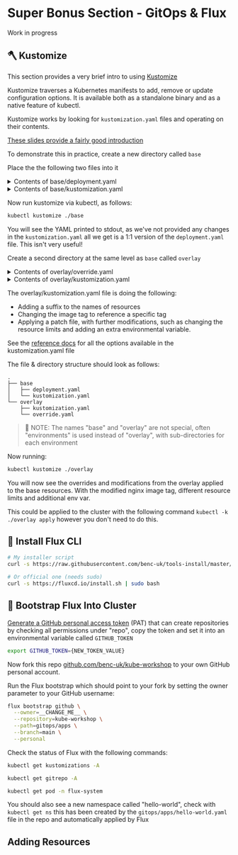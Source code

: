 # Super Bonus Section - GitOps & Flux

Work in progress

## 🪓 Kustomize

This section provides a very brief intro to using [Kustomize](https://kustomize.io/)

Kustomize traverses a Kubernetes manifests to add, remove or update configuration options. It is available both as a standalone binary and as a native feature of kubectl.

Kustomize works by looking for `kustomization.yaml` files and operating on their contents.

[These slides provide a fairly good introduction](https://speakerdeck.com/spesnova/introduction-to-kustomize)

To demonstrate this in practice, create a new directory called `base`

Place the the following two files into it

<details>
<summary>Contents of base/deployment.yaml</summary>

```yaml
apiVersion: apps/v1
kind: Deployment
metadata:
  name: webserver
spec:
  selector:
    matchLabels:
      app: webserver
  template:
    metadata:
      labels:
        app: webserver
    spec:
      containers:
        - name: webserver
          image: nginx
          resources:
            limits:
              memory: "128Mi"
              cpu: "500m"
          ports:
            - containerPort: 80
```

</details>

<details>
<summary>Contents of base/kustomization.yaml</summary>

```yaml
apiVersion: kustomize.config.k8s.io/v1beta1
kind: Kustomization
resources:
  - deployment.yaml
```

</details>

Now run kustomize via kubectl, as follows:

```bash
kubectl kustomize ./base
```

You will see the YAML printed to stdout, as we've not provided any changes in the `kustomization.yaml` all we get is a 1:1 version of the `deployment.yaml` file. This isn't very useful!

Create a second directory at the same level as `base` called `overlay`

<details>
<summary>Contents of overlay/override.yaml</summary>

```yaml
apiVersion: apps/v1
kind: Deployment
metadata:
  name: webserver

spec:
  template:
    spec:
      containers:
        - name: webserver
          resources:
            limits:
              cpu: 330m
          env:
            - name: SOME_ENV_VAR
              value: Hello!
```

</details>

<details>
<summary>Contents of overlay/kustomization.yaml</summary>

```yaml
apiVersion: kustomize.config.k8s.io/v1beta1
kind: Kustomization

# Reference to a base kustomization directory
resources:
  - ../base

# You can add suffixes and prefixes
nameSuffix: -dev

# Modify the image name or tags
images:
  - name: nginx
    newTag: 1.21-alpine

# Apply patches to override and set other values
patchesStrategicMerge:
  - ./override.yaml
```

</details>

The overlay/kustomization.yaml file is doing the following:

- Adding a suffix to the names of resources
- Changing the image tag to reference a specific tag
- Applying a patch file, with further modifications, such as changing the resource limits and adding an extra environmental variable.

See the [reference docs](https://kubectl.docs.kubernetes.io/references/kustomize/kustomization/) for all the options available in the kustomization.yaml file

The file & directory structure should look as follows:

```text
.
├── base
│   ├── deployment.yaml
│   └── kustomization.yaml
└── overlay
    ├── kustomization.yaml
    └── override.yaml
```

> 📝 NOTE: The names "base" and "overlay" are not special, often "environments" is used instead of "overlay", with sub-directories for each environment

Now running:

```bash
kubectl kustomize ./overlay
```

You will now see the overrides and modifications from the overlay applied to the base resources. With the modified nginx image tag, different resource limits and additional env var.

This could be applied to the cluster with the following command `kubectl -k ./overlay apply` however you don't need to do this.

## 💽 Install Flux CLI

```bash
# My installer script
curl -s https://raw.githubusercontent.com/benc-uk/tools-install/master/flux.sh | bash

# Or official one (needs sudo)
curl -s https://fluxcd.io/install.sh | sudo bash
```

## 🥾 Bootstrap Flux Into Cluster

[Generate a GitHub personal access token](https://github.com/settings/tokens) (PAT) that can create repositories by checking all permissions under "repo", copy the token and set it into an environmental variable called `GITHUB_TOKEN`

```bash
export GITHUB_TOKEN={NEW_TOKEN_VALUE}
```

Now fork this repo [github.com/benc-uk/kube-workshop](https://github.com/benc-uk/kube-workshop) to your own GitHub personal account.

Run the Flux bootstrap which should point to your fork by setting the owner parameter to your GitHub username:

```bash
flux bootstrap github \
  --owner=__CHANGE_ME__ \
  --repository=kube-workshop \
  --path=gitops/apps \
  --branch=main \
  --personal
```

Check the status of Flux with the following commands:

```bash
kubectl get kustomizations -A

kubectl get gitrepo -A

kubectl get pod -n flux-system
```

You should also see a new namespace called "hello-world", check with `kubectl get ns` this has been created by the `gitops/apps/hello-world.yaml` file in the repo and automatically applied by Flux

## Adding Resources
